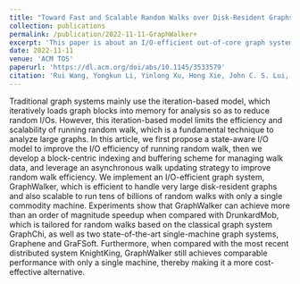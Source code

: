 ```yaml
---
title: "Toward Fast and Scalable Random Walks over Disk-Resident Graphs via Efficient I/O Management."
collection: publications
permalink: /publication/2022-11-11-GraphWalker+
excerpt: 'This paper is about an I/O-efficient out-of-core graph system for random walks.'
date: 2022-11-11
venue: 'ACM TOS'
paperurl: 'https://dl.acm.org/doi/abs/10.1145/3533579'
citation: 'Rui Wang, Yongkun Li, Yinlong Xu, Hong Xie, John C. S. Lui, and Shuibing He. Toward Fast and Scalable Random Walks over Disk-Resident Graphs via Efficient I/O Management. ACM Trans. Storage (ACM TOS) 18, 4, Article 36, 2022, 33 pages.'
---
```


Traditional graph systems mainly use the iteration-based model, which iteratively loads graph blocks into memory for analysis so as to reduce random I/Os. However, this iteration-based model limits the efficiency and scalability of running random walk, which is a fundamental technique to analyze large graphs. In this article, we first propose a state-aware I/O model to improve the I/O efficiency of running random walk, then we develop a block-centric indexing and buffering scheme for managing walk data, and leverage an asynchronous walk updating strategy to improve random walk efficiency. We implement an I/O-efficient graph system, GraphWalker, which is efficient to handle very large disk-resident graphs and also scalable to run tens of billions of random walks with only a single commodity machine. Experiments show that GraphWalker can achieve more than an order of magnitude speedup when compared with DrunkardMob, which is tailored for random walks based on the classical graph system GraphChi, as well as two state-of-the-art single-machine graph systems, Graphene and GraFSoft. Furthermore, when compared with the most recent distributed system KnightKing, GraphWalker still achieves comparable performance with only a single machine, thereby making it a more cost-effective alternative.
